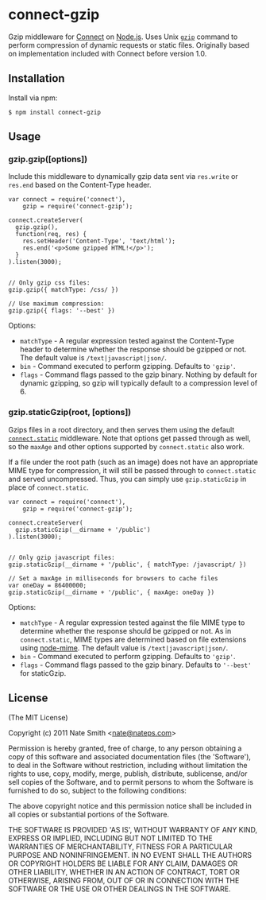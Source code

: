 # connect-gzip

Gzip middleware for [Connect](http://senchalabs.github.com/connect/) on [Node.js](http://nodejs.org). Uses Unix [`gzip`](http://www.freebsd.org/cgi/man.cgi?query=gzip) command to perform compression of dynamic requests or static files. Originally based on implementation included with Connect before version 1.0.


## Installation

Install via npm:

    $ npm install connect-gzip


## Usage

### gzip.gzip([options])

Include this middleware to dynamically gzip data sent via `res.write` or `res.end` based on the Content-Type header.

    var connect = require('connect'),
        gzip = require('connect-gzip');
    
    connect.createServer(
      gzip.gzip(),
      function(req, res) {
        res.setHeader('Content-Type', 'text/html');
        res.end('<p>Some gzipped HTML!</p>');
      }
    ).listen(3000);
    
    
    // Only gzip css files:
    gzip.gzip({ matchType: /css/ })
    
    // Use maximum compression:
    gzip.gzip({ flags: '--best' })

Options:

- `matchType` - A regular expression tested against the Content-Type header to determine whether the response should be gzipped or not. The default value is `/text|javascript|json/`.
- `bin` - Command executed to perform gzipping. Defaults to `'gzip'`.
- `flags` - Command flags passed to the gzip binary. Nothing by default for dynamic gzipping, so gzip will typically default to a compression level of 6.


### gzip.staticGzip(root, [options])

Gzips files in a root directory, and then serves them using the default [`connect.static`](http://senchalabs.github.com/connect/middleware-static.html) middleware. Note that options get passed through as well, so the `maxAge` and other options supported by `connect.static` also work.

If a file under the root path (such as an image) does not have an appropriate MIME type for compression, it will still be passed through to `connect.static` and served uncompressed. Thus, you can simply use `gzip.staticGzip` in place of `connect.static`.

    var connect = require('connect'),
        gzip = require('connect-gzip');
    
    connect.createServer(
      gzip.staticGzip(__dirname + '/public')
    ).listen(3000);
    
    
    // Only gzip javascript files:
    gzip.staticGzip(__dirname + '/public', { matchType: /javascript/ })

    // Set a maxAge in milliseconds for browsers to cache files
    var oneDay = 86400000;
    gzip.staticGzip(__dirname + '/public', { maxAge: oneDay })

Options:

- `matchType` - A regular expression tested against the file MIME type to determine whether the response should be gzipped or not. As in `connect.static`, MIME types are determined based on file extensions using [node-mime](https://github.com/bentomas/node-mime). The default value is `/text|javascript|json/`.
- `bin` - Command executed to perform gzipping. Defaults to `'gzip'`.
- `flags` - Command flags passed to the gzip binary. Defaults to `'--best'` for staticGzip.


## License

(The MIT License)

Copyright (c) 2011 Nate Smith &lt;nate@nateps.com&gt;

Permission is hereby granted, free of charge, to any person obtaining
a copy of this software and associated documentation files (the
'Software'), to deal in the Software without restriction, including
without limitation the rights to use, copy, modify, merge, publish,
distribute, sublicense, and/or sell copies of the Software, and to
permit persons to whom the Software is furnished to do so, subject to
the following conditions:

The above copyright notice and this permission notice shall be
included in all copies or substantial portions of the Software.

THE SOFTWARE IS PROVIDED 'AS IS', WITHOUT WARRANTY OF ANY KIND,
EXPRESS OR IMPLIED, INCLUDING BUT NOT LIMITED TO THE WARRANTIES OF
MERCHANTABILITY, FITNESS FOR A PARTICULAR PURPOSE AND NONINFRINGEMENT.
IN NO EVENT SHALL THE AUTHORS OR COPYRIGHT HOLDERS BE LIABLE FOR ANY
CLAIM, DAMAGES OR OTHER LIABILITY, WHETHER IN AN ACTION OF CONTRACT,
TORT OR OTHERWISE, ARISING FROM, OUT OF OR IN CONNECTION WITH THE
SOFTWARE OR THE USE OR OTHER DEALINGS IN THE SOFTWARE.